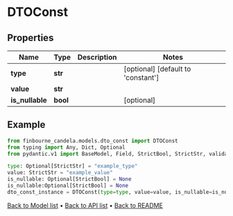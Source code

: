 # DTOConst

## Properties
Name | Type | Description | Notes
------------ | ------------- | ------------- | -------------
**type** | **str** |  | [optional] [default to 'constant']
**value** | **str** |  | 
**is_nullable** | **bool** |  | [optional] 
## Example

```python
from finbourne_candela.models.dto_const import DTOConst
from typing import Any, Dict, Optional
from pydantic.v1 import BaseModel, Field, StrictBool, StrictStr, validator

type: Optional[StrictStr] = "example_type"
value: StrictStr = "example_value"
is_nullable: Optional[StrictBool] = None
is_nullable:Optional[StrictBool] = None
dto_const_instance = DTOConst(type=type, value=value, is_nullable=is_nullable)

```

[Back to Model list](../README.md#documentation-for-models) &#8226; [Back to API list](../README.md#documentation-for-api-endpoints) &#8226; [Back to README](../README.md)

